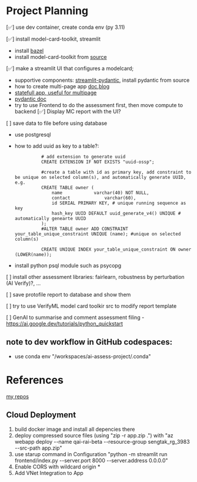 # Project Planning

[✅] use dev container, create conda env (py 3.11)

[✅] install model-card-toolkit, streamlit

* install [bazel](https://bazel.build/install/ubuntu)
* install model-card-toolkit from [source](https://www.tensorflow.org/responsible_ai/model_card_toolkit/guide/install#installing_from_source)

[✅] make a streamlit UI that configures a modelcard; 
* supportive components: [streamlit-pydantic](https://github.com/lukasmasuch/streamlit-pydantic#examples), install pydantic from source
* how to create multi-page app [doc](https://docs.streamlit.io/library/advanced-features/multipage-apps),[blog](https://docs.streamlit.io/get-started/tutorials/create-a-multipage-app)
* [statefull app, useful for multipage](https://docs.streamlit.io/library/advanced-features/session-state)
* [pydantic doc](https://docs.pydantic.dev/latest/concepts/models/#arbitrary-class-instances)
* try to use Frontend to do the assessment first, then move compute to backend
[✅] Display MC report with the UI?

[ ] save data to file before using database
* use postgresql
* how to add uuid as key to a table?:

                # add extension to generate uuid
                CREATE EXTENSION IF NOT EXISTS "uuid-ossp"; 
                
                #create a table with id as primary key, add constraint to be unique on selected column(s), and automatically generate UUID, e.g.
                CREATE TABLE owner (                                                     
                    name            varchar(40) NOT NULL,
                    contact             varchar(60),
                    id SERIAL PRIMARY KEY, # unique running sequence as key
                    hash_key UUID DEFAULT uuid_generate_v4() UNIQUE # automatically genearte UUID 
                );
                #ALTER TABLE owner ADD CONSTRAINT your_table_unique_constraint UNIQUE (name); #unique on selected column(s)
                
                CREATE UNIQUE INDEX your_table_unique_constraint ON owner (LOWER(name));
* install python psql module such as psycopg

[ ] install other assessment libraries: fairlearn, robustness by perturbation (AI Verify)?, ...

[ ] save protofile report to database and show them

[ ] try to use VerifyML model card toolkir src to modify report template
        
[ ] GenAI to summarise and comment assessment filing - https://ai.google.dev/tutorials/python_quickstart
## note to dev workflow in GitHub codespaces:
* use conda env "/workspaces/ai-assess-project/.conda"

# References
[my repos](https://github.com/quantumai-asean/AI-Ethics-Assessment-Project/blob/main/REFERENCES.md)

## Cloud Deployment
1. build docker image and install all depencies there
2. deploy compressed source files (using "zip -r app.zip .") with "az webapp deploy --name qai-rai-beta --resource-group sengtak_rg_3983 --src-path app.zip"
3. use starup command in Configuration "python -m streamlit run frontend/index.py --server.port 8000 --server.address 0.0.0.0"
4. Enable CORS with wildcard origin *
5. Add VNet Integration to App



